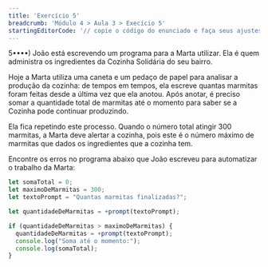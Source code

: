 ```yaml
---
title: 'Exercício 5'
breadcrumb: 'Módulo 4 > Aula 3 > Execício 5'
startingEditorCode: '// copie o código do enunciado e faça seus ajustes'
---
```


5••••) João está escrevendo um programa para a Marta utilizar. Ela é quem administra os ingredientes da Cozinha Solidária do seu bairro. 

Hoje a Marta utiliza uma caneta e um pedaço de papel para analisar a produção da cozinha: de tempos em tempos, ela escreve quantas marmitas foram feitas desde a última vez que ela anotou. Após anotar, é preciso somar a quantidade total de marmitas até o momento para saber se a Cozinha pode continuar produzindo. 

Ela fica repetindo este processo. Quando o número total atingir 300 marmitas, a Marta deve alertar a cozinha, pois este é o número máximo de marmitas que dados os ingredientes que a cozinha tem. 

Encontre os erros no programa abaixo que João escreveu para automatizar o trabalho da Marta:

```js
let somaTotal = 0;
let maximoDeMarmitas = 300;
let textoPrompt = "Quantas marmitas finalizadas?";

let quantidadeDeMarmitas = +prompt(textoPrompt);

if (quantidadeDeMarmitas > maximoDeMarmitas) {
  quantidadeDeMarmitas = +prompt(textoPrompt);
  console.log("Soma até o momento:");
  console.log(somaTotal);
}
```
